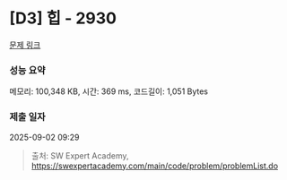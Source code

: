 # [D3] 힙 - 2930 

[문제 링크](https://swexpertacademy.com/main/code/problem/problemDetail.do?contestProbId=AV-Tj7ya3jYDFAXr) 

### 성능 요약

메모리: 100,348 KB, 시간: 369 ms, 코드길이: 1,051 Bytes

### 제출 일자

2025-09-02 09:29



> 출처: SW Expert Academy, https://swexpertacademy.com/main/code/problem/problemList.do